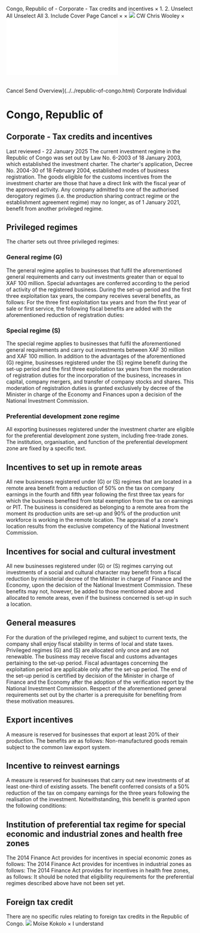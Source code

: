 Congo, Republic of - Corporate - Tax credits and incentives
×
1.
2.
Unselect All
Unselect All
3.
Include Cover Page
Cancel
×
×
![](../../-/media/world-wide-tax-summaries/attachments/global---chris-wooley.ashx%3Frev=ac5e5f3223b34096b1afc2a6009c7320&revision=ac5e5f32-23b3-4096-b1af-c2a6009c7320&hash=859B7ADC84DC2CBEC9760E9E6EE7DE6D0A8BFCDF)
CW
Chris Wooley
×
![](tax-credits-and-incentives.html)
######
Cancel
Send
Overview](../../republic-of-congo.html)
Corporate
Individual
# Congo, Republic of
## Corporate - Tax credits and incentives
Last reviewed - 22 January 2025
The current investment regime in the Republic of Congo was set out by Law No. 6-2003 of 18 January 2003, which established the investment charter. The charter's application, Decree No. 2004-30 of 18 February 2004, established modes of business registration.
The goods eligible for the customs incentives from the investment charter are those that have a direct link with the fiscal year of the approved activity.
Any company admitted to one of the authorised derogatory regimes (i.e. the production sharing contract regime or the establishment agreement regime) may no longer, as of 1 January 2021, benefit from another privileged regime.
## Privileged regimes
The charter sets out three privileged regimes:
### General regime (G)
The general regime applies to businesses that fulfil the aforementioned general requirements and carry out investments greater than or equal to XAF 100 million.
Special advantages are conferred according to the period of activity of the registered business.
During the set-up period and the first three exploitation tax years, the company receives several benefits, as follows:
For the three first exploitation tax years and from the first year of sale or first service, the following fiscal benefits are added with the aforementioned reduction of registration duties:
### Special regime (S)
The special regime applies to businesses that fulfil the aforementioned general requirements and carry out investments between XAF 30 million and XAF 100 million.
In addition to the advantages of the aforementioned (G) regime, businesses registered under the (S) regime benefit during the set-up period and the first three exploitation tax years from the moderation of registration duties for the incorporation of the business, increases in capital, company mergers, and transfer of company stocks and shares.
This moderation of registration duties is granted exclusively by decree of the Minister in charge of the Economy and Finances upon a decision of the National Investment Commission.
### Preferential development zone regime
All exporting businesses registered under the investment charter are eligible for the preferential development zone system, including free-trade zones.
The institution, organisation, and function of the preferential development zone are fixed by a specific text.
## Incentives to set up in remote areas
All new businesses registered under (G) or (S) regimes that are located in a remote area benefit from a reduction of 50% on the tax on company earnings in the fourth and fifth year following the first three tax years for which the business benefited from total exemption from the tax on earnings or PIT.
The business is considered as belonging to a remote area from the moment its production units are set-up and 90% of the production unit workforce is working in the remote location.
The appraisal of a zone's location results from the exclusive competency of the National Investment Commission.
## Incentives for social and cultural investment
All new businesses registered under (G) or (S) regimes carrying out investments of a social and cultural character may benefit from a fiscal reduction by ministerial decree of the Minister in charge of Finance and the Economy, upon the decision of the National Investment Commission.
These benefits may not, however, be added to those mentioned above and allocated to remote areas, even if the business concerned is set-up in such a location.
## General measures
For the duration of the privileged regime, and subject to current texts, the company shall enjoy fiscal stability in terms of local and state taxes.
Privileged regimes (G) and (S) are allocated only once and are not renewable. The business may receive fiscal and customs advantages pertaining to the set-up period.
Fiscal advantages concerning the exploitation period are applicable only after the set-up period.
The end of the set-up period is certified by decision of the Minister in charge of Finance and the Economy after the adoption of the verification report by the National Investment Commission.
Respect of the aforementioned general requirements set out by the charter is a prerequisite for benefiting from these motivation measures.
## Export incentives
A measure is reserved for businesses that export at least 20% of their production.
The benefits are as follows:
Non-manufactured goods remain subject to the common law export system.
## Incentive to reinvest earnings
A measure is reserved for businesses that carry out new investments of at least one-third of existing assets.
The benefit conferred consists of a 50% reduction of the tax on company earnings for the three years following the realisation of the investment.
Notwithstanding, this benefit is granted upon the following conditions:
## Institution of preferential tax regime for special economic and industrial zones and health free zones
The 2014 Finance Act provides for incentives in special economic zones as follows:
The 2014 Finance Act provides for incentives in industrial zones as follows:
The 2014 Finance Act provides for incentives in health free zones, as follows:
It should be noted that eligibility requirements for the preferential regimes described above have not been set yet.
## Foreign tax credit
There are no specific rules relating to foreign tax credits in the Republic of Congo.
![](../../-/media/world-wide-tax-summaries/attachments/congo-republic-of---moise-kokolo.ashx%3Frev=37f08685c80f405680ee1f22adc08ad6&revision=37f08685-c80f-4056-80ee-1f22adc08ad6&hash=51E57BEFFA834F4CA5A3EC2C73FF85272BE91924)
Moïse Kokolo
×
I understand